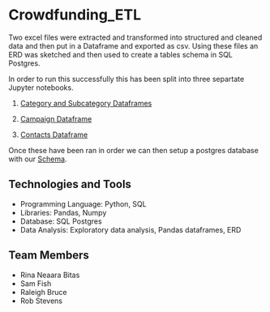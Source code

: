 # Crowdfunding_ETL
Two excel files were extracted and transformed into structured and cleaned data and then put in a Dataframe and exported as csv. Using these files an ERD was sketched and then used to create a tables schema in SQL Postgres.

In order to run this successfully this has been split into three separtate Jupyter notebooks.

1. [Category and Subcategory Dataframes](https://github.com/Rstevens318/Crowdfunding_ETL/blob/Master/rina_category_subcategory_df.ipynb)

2. [Campaign Dataframe](https://github.com/Rstevens318/Crowdfunding_ETL/blob/Master/Raleigh_campaign_df.ipynb)

3. [Contacts Dataframe](https://github.com/Rstevens318/Crowdfunding_ETL/blob/Master/sam_contacts_df.ipynb)

Once these have been ran in order we can then setup a postgres database with our [Schema](https://github.com/Rstevens318/Crowdfunding_ETL/blob/Master/Resources/crowdfunding_db_schema.sql). 


## Technologies and Tools
- Programming Language: Python, SQL
- Libraries: Pandas, Numpy
- Database: SQL Postgres
- Data Analysis: Exploratory data analysis, Pandas dataframes, ERD

## Team Members
- Rina Neaara Bitas
- Sam Fish
- Raleigh Bruce
- Rob Stevens


